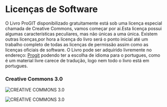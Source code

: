 
#                                      Licenças de Software

     
   O Livro ProGIT disponibilizado gratuitamente está sob uma licença especial chamada de Creative Commons, vamos começar por ai.Esta licença possui algumas características peculiares, mas não únicas a uma única. Existem outras licenças,por hora a licença do livro será o ponto inicial até um trabalho completo de todas as licenças de permissão assim como as licenças oficiais de software.
   O Livro pode ser adquirido livremente no endereço: [Progit](https://git-scm.com/book/en/v2) podendo ter a escolha de idioma para o portugues, como é um material livre carece de tradução, logo nem todo o livro está em portugues.
###                                   Creative Commons 3.0

                                     
![CREATIVE COMMONS 3.0](https://mirrors.creativecommons.org/presskit/buttons/88x31/png/by-nc-sa.eu.png)

![CREATIVE COMMONS 3.0](https://creativecommons.org/images/deed/attribution_icon_white_x2.png)


